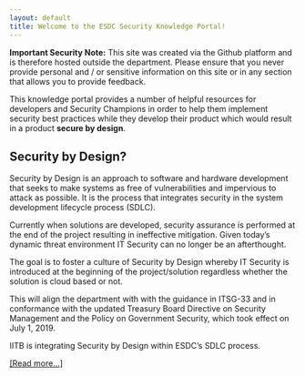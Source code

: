 ```yaml
---
layout: default
title: Welcome to the ESDC Security Knowledge Portal!
---
```


<p class="label label-warning"><strong>Important Security Note:</strong> This site was created via the Github platform and is therefore hosted outside the department. Please ensure that you never provide personal and / or sensitive information on this site or in any section that allows you to provide feedback.</p>

This knowledge portal provides a number of helpful resources for developers and Security Champions in order to help them implement security best practices while they develop their product which would result in a product **secure by design**.

## Security by Design?

Security by Design is an approach to software and hardware development that seeks to make systems as free of vulnerabilities and impervious to attack as possible. It is the process that integrates security in the system development lifecycle process (SDLC).

Currently when solutions are developed, security assurance is performed at the end of the project resulting in ineffective mitigation.
Given today’s dynamic threat environment IT Security can no longer be an afterthought.

The goal is to foster a culture of Security by Design whereby IT Security is introduced at the beginning of the project/solution regardless whether the solution is cloud based or not.

This will align the department with with the guidance in ITSG-33 and in conformance with the updated Treasury Board Directive on Security Management and the Policy on Government Security, which took effect on July 1, 2019.

IITB is integrating Security by Design within ESDC’s SDLC process. 

[[Read more...]](security-by-design/)

